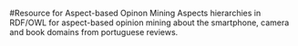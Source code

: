 #Resource for Aspect-based Opinon Mining
Aspects hierarchies in RDF/OWL for aspect-based opinion mining about the smartphone, camera and book domains from portuguese reviews. 
